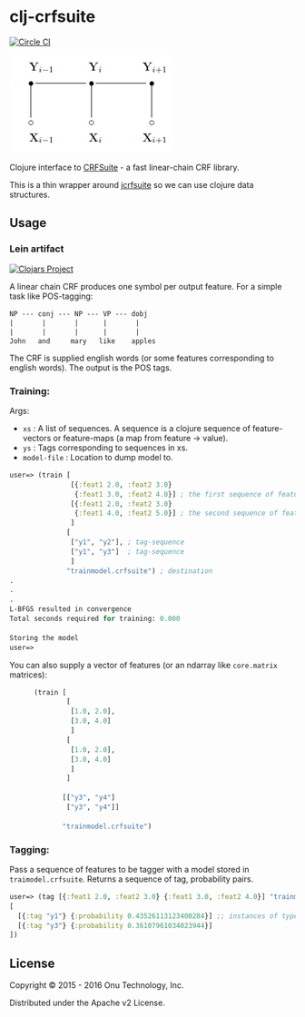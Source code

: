 # clj-crfsuite

[![Circle CI](https://circleci.com/gh/onutech/clj-crfsuite.svg?style=shield&circle-token=a06dccf4c61b8e867163eebf974cf0eaa2eaa2cf)](https://circleci.com/gh/onutech/clj-crfsuite)

<img src="Crf1.png" />

Clojure interface to [CRFSuite](http://www.chokkan.org/software/crfsuite/) - a fast linear-chain CRF library.

This is a thin wrapper around [jcrfsuite](https://github.com/vinhkhuc/jcrfsuite/) so we can use clojure data structures.

## Usage

### Lein artifact

[![Clojars Project](http://clojars.org/clj-crfsuite/latest-version.svg)](http://clojars.org/clj-crfsuite)

A linear chain CRF produces one symbol per output feature. For a simple task like POS-tagging:

```
NP --- conj --- NP --- VP --- dobj
|       |       |      |       |
|       |       |      |       |
John   and     mary   like    apples
```

The CRF is supplied english words (or some features corresponding to english words). The output is the POS tags.

### Training:

Args:

 * `xs` : A list of sequences. A sequence is a clojure sequence of feature-vectors or feature-maps (a map from feature -> value).
 * `ys` : Tags corresponding to sequences in xs.
 * `model-file` : Location to dump model to.

```clojure
user=> (train [
               [{:feat1 2.0, :feat2 3.0}
                {:feat1 3.0, :feat2 4.0}] ; the first sequence of features
			   [{:feat1 2.0, :feat2 3.0}
			    {:feat1 4.0, :feat2 5.0}] ; the second sequence of features
			   ]
		      [
			   ["y1", "y2"], ; tag-sequence
			   ["y1", "y3"]  ; tag-sequence
		       ]
		      "trainmodel.crfsuite") ; destination
.
.
.
L-BFGS resulted in convergence
Total seconds required for training: 0.000

Storing the model
user=>
```

You can also supply a vector of features (or an ndarray like `core.matrix` matrices):

```clojure
      (train [
              [
               [1.0, 2.0],
               [3.0, 4.0]
               ]
              [
               [1.0, 2.0],
               [3.0, 4.0]
               ]
              ]
             
             [["y3", "y4"]
              ["y3", "y4"]]

             "trainmodel.crfsuite")
```

### Tagging:

Pass a sequence of features to be tagger with a model stored in `traimodel.crfsuite`. Returns a
sequence of tag, probability pairs.

```clojure
user=> (tag [{:feat1 2.0, :feat2 3.0} {:feat1 3.0, :feat2 4.0}] "trainmodel.crfsuite")
[
  [{:tag "y1"} {:probability 0.43526113123400284}] ;; instances of type clj-crfsuite.core.Tag
  [{:tag "y3"} {:probability 0.36107961034023944}]
])
```


## License

Copyright © 2015 - 2016 Onu Technology, Inc.

Distributed under the Apache v2 License.
